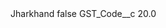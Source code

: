 <?xml version="1.0" encoding="UTF-8"?>
<CustomMetadata xmlns="http://soap.sforce.com/2006/04/metadata" xmlns:xsi="http://www.w3.org/2001/XMLSchema-instance" xmlns:xsd="http://www.w3.org/2001/XMLSchema">
    <label>Jharkhand</label>
    <protected>false</protected>
    <values>
        <field>GST_Code__c</field>
        <value xsi:type="xsd:double">20.0</value>
    </values>
</CustomMetadata>
